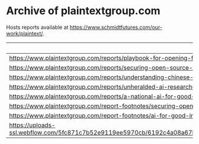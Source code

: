 # Archive of plaintextgroup.com

Hosts reports available at <https://www.schmidtfutures.com/our-work/plaintext/>.

| Old URL      | New URL |
| ----------- | ----------- |
| <https://www.plaintextgroup.com/reports/playbook-for-opening-federal-government-data>      | <https://plaintextgroup.github.io/archive/reports/playbook-for-opening-federal-government-data/>       |
| <https://www.plaintextgroup.com/reports/securing-open-source-software-at-the-source>   | <https://plaintextgroup.github.io/archive/reports/securing-open-source-software-at-the-source>        |
| <https://www.plaintextgroup.com/reports/understanding-chinese-tech-in-ai-research>   | <https://plaintextgroup.github.io/archive/reports/understanding-chinese-tech-in-ai-research>        |
| <https://www.plaintextgroup.com/reports/unheralded-ai-researchers>   | <https://plaintextgroup.github.io/archive/reports/unheralded-ai-researchers>        |
| <https://www.plaintextgroup.com/reports/a-national-ai-for-good-initiative>   | <https://plaintextgroup.github.io/archive/reports/a-national-ai-for-good-initiative>        |
| <https://www.plaintextgroup.com/report-footnotes/securing-open-source-software-at-the-source-footnotes>   | <https://plaintextgroup.github.io/archive/report-footnotes/securing-open-source-software-at-the-source-footnotes>        |
| <https://www.plaintextgroup.com/report-footnotes/ai-for-good-initiative-footnotes>   | <https://plaintextgroup.github.io/archive/report-footnotes/ai-for-good-initiative-footnotes>        |
| <https://uploads-ssl.webflow.com/5fc871c7b52e9119ee5970cb/6192c4a08a67b40acd9c429e_Securing%20Open%20Source%20Software%20at%20the%20Source.pdf>   | <https://plaintextgroup.github.io/archive/6192c4a08a67b40acd9c429e_Securing%20Open%20Source%20Software%20at%20the%20Source.pdf>        |
